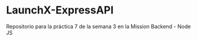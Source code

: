 # LaunchX-ExpressAPI
 Repositorio para la práctica 7 de la semana 3 en la Mission Backend - Node JS 
